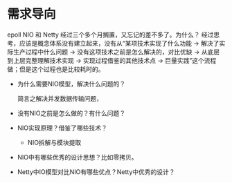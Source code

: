 # 需求导向

epoll NIO 和 Netty 经过三个多个月搁置，又忘记的差不多了。为什么？
经过思考，应该是概念体系没有建立起来，没有从“某项技术实现了什么功能 -> 解决了实际生产过程中什么问题 -> 没有这项技术之前是怎么解决的，对比优缺 -> 从底层到上层完整理解技术实现 -> 实现过程借鉴的其他技术点 -> 巨量实践”这个流程做；但是这个过程也是比较耗时的。

+ 为什么需要NIO模型，解决什么问题的？

  简言之解决并发数据传输问题，

+ 没有NIO之前是怎么做的？有什么问题？

+ NIO实现原理？借鉴了哪些技术？

  + NIO拆解与模块提取

+ NIO中有哪些优秀的设计思想？比如零拷贝。

+ Netty中IO模型对比NIO有哪些优点？Netty中优秀的设计？


